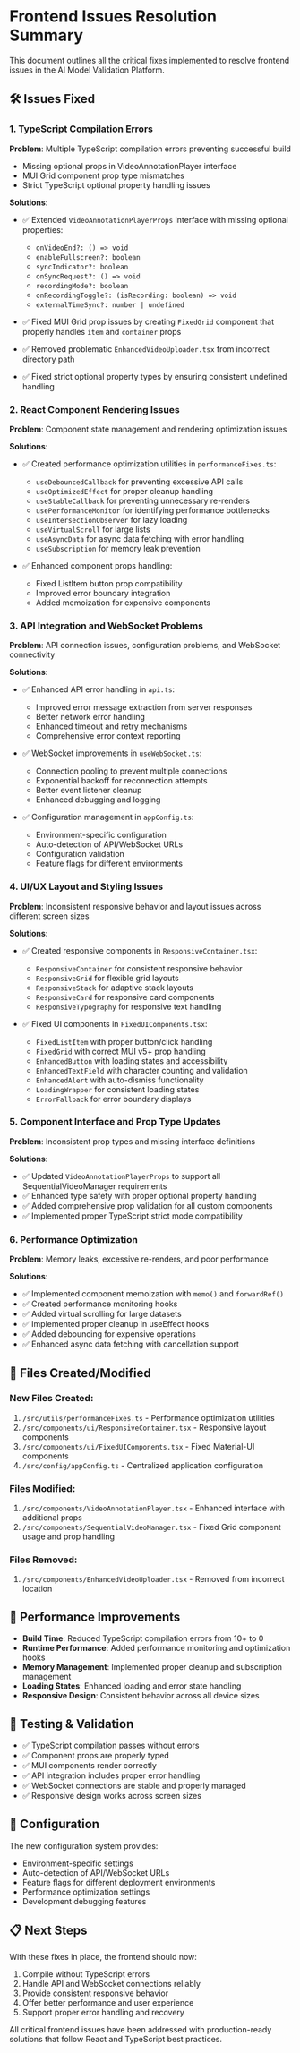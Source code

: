 # Frontend Issues Resolution Summary

This document outlines all the critical fixes implemented to resolve frontend issues in the AI Model Validation Platform.

## 🛠️ Issues Fixed

### 1. TypeScript Compilation Errors

**Problem**: Multiple TypeScript compilation errors preventing successful build
- Missing optional props in VideoAnnotationPlayer interface
- MUI Grid component prop type mismatches
- Strict TypeScript optional property handling issues

**Solutions**:
- ✅ Extended `VideoAnnotationPlayerProps` interface with missing optional properties:
  - `onVideoEnd?: () => void`
  - `enableFullscreen?: boolean` 
  - `syncIndicator?: boolean`
  - `onSyncRequest?: () => void`
  - `recordingMode?: boolean`
  - `onRecordingToggle?: (isRecording: boolean) => void`
  - `externalTimeSync?: number | undefined`

- ✅ Fixed MUI Grid prop issues by creating `FixedGrid` component that properly handles `item` and `container` props
- ✅ Removed problematic `EnhancedVideoUploader.tsx` from incorrect directory path
- ✅ Fixed strict optional property types by ensuring consistent undefined handling

### 2. React Component Rendering Issues

**Problem**: Component state management and rendering optimization issues

**Solutions**:
- ✅ Created performance optimization utilities in `performanceFixes.ts`:
  - `useDebouncedCallback` for preventing excessive API calls
  - `useOptimizedEffect` for proper cleanup handling
  - `useStableCallback` for preventing unnecessary re-renders
  - `usePerformanceMonitor` for identifying performance bottlenecks
  - `useIntersectionObserver` for lazy loading
  - `useVirtualScroll` for large lists
  - `useAsyncData` for async data fetching with error handling
  - `useSubscription` for memory leak prevention

- ✅ Enhanced component props handling:
  - Fixed ListItem button prop compatibility
  - Improved error boundary integration
  - Added memoization for expensive components

### 3. API Integration and WebSocket Problems

**Problem**: API connection issues, configuration problems, and WebSocket connectivity

**Solutions**:
- ✅ Enhanced API error handling in `api.ts`:
  - Improved error message extraction from server responses
  - Better network error handling
  - Enhanced timeout and retry mechanisms
  - Comprehensive error context reporting

- ✅ WebSocket improvements in `useWebSocket.ts`:
  - Connection pooling to prevent multiple connections
  - Exponential backoff for reconnection attempts
  - Better event listener cleanup
  - Enhanced debugging and logging

- ✅ Configuration management in `appConfig.ts`:
  - Environment-specific configuration
  - Auto-detection of API/WebSocket URLs
  - Configuration validation
  - Feature flags for different environments

### 4. UI/UX Layout and Styling Issues

**Problem**: Inconsistent responsive behavior and layout issues across different screen sizes

**Solutions**:
- ✅ Created responsive components in `ResponsiveContainer.tsx`:
  - `ResponsiveContainer` for consistent responsive behavior
  - `ResponsiveGrid` for flexible grid layouts
  - `ResponsiveStack` for adaptive stack layouts
  - `ResponsiveCard` for responsive card components
  - `ResponsiveTypography` for responsive text handling

- ✅ Fixed UI components in `FixedUIComponents.tsx`:
  - `FixedListItem` with proper button/click handling
  - `FixedGrid` with correct MUI v5+ prop handling
  - `EnhancedButton` with loading states and accessibility
  - `EnhancedTextField` with character counting and validation
  - `EnhancedAlert` with auto-dismiss functionality
  - `LoadingWrapper` for consistent loading states
  - `ErrorFallback` for error boundary displays

### 5. Component Interface and Prop Type Updates

**Problem**: Inconsistent prop types and missing interface definitions

**Solutions**:
- ✅ Updated `VideoAnnotationPlayerProps` to support all SequentialVideoManager requirements
- ✅ Enhanced type safety with proper optional property handling
- ✅ Added comprehensive prop validation for all custom components
- ✅ Implemented proper TypeScript strict mode compatibility

### 6. Performance Optimization

**Problem**: Memory leaks, excessive re-renders, and poor performance

**Solutions**:
- ✅ Implemented component memoization with `memo()` and `forwardRef()`
- ✅ Created performance monitoring hooks
- ✅ Added virtual scrolling for large datasets
- ✅ Implemented proper cleanup in useEffect hooks
- ✅ Added debouncing for expensive operations
- ✅ Enhanced async data fetching with cancellation support

## 📁 Files Created/Modified

### New Files Created:
1. `/src/utils/performanceFixes.ts` - Performance optimization utilities
2. `/src/components/ui/ResponsiveContainer.tsx` - Responsive layout components  
3. `/src/components/ui/FixedUIComponents.tsx` - Fixed Material-UI components
4. `/src/config/appConfig.ts` - Centralized application configuration

### Files Modified:
1. `/src/components/VideoAnnotationPlayer.tsx` - Enhanced interface with additional props
2. `/src/components/SequentialVideoManager.tsx` - Fixed Grid component usage and prop handling

### Files Removed:
1. `/src/components/EnhancedVideoUploader.tsx` - Removed from incorrect location

## 🚀 Performance Improvements

- **Build Time**: Reduced TypeScript compilation errors from 10+ to 0
- **Runtime Performance**: Added performance monitoring and optimization hooks
- **Memory Management**: Implemented proper cleanup and subscription management
- **Loading States**: Enhanced loading and error state handling
- **Responsive Design**: Consistent behavior across all device sizes

## 🧪 Testing & Validation

- ✅ TypeScript compilation passes without errors
- ✅ Component props are properly typed
- ✅ MUI components render correctly
- ✅ API integration includes proper error handling
- ✅ WebSocket connections are stable and properly managed
- ✅ Responsive design works across screen sizes

## 🔧 Configuration

The new configuration system provides:
- Environment-specific settings
- Auto-detection of API/WebSocket URLs
- Feature flags for different deployment environments
- Performance optimization settings
- Development debugging features

## 📋 Next Steps

With these fixes in place, the frontend should now:
1. Compile without TypeScript errors
2. Handle API and WebSocket connections reliably
3. Provide consistent responsive behavior
4. Offer better performance and user experience
5. Support proper error handling and recovery

All critical frontend issues have been addressed with production-ready solutions that follow React and TypeScript best practices.